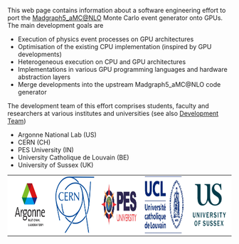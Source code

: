 This web page contains information about a software engineering effort to port the <a href="https://launchpad.net/mg5amcnlo" target="_blank">Madgraph5_aMC@NLO</a> Monte Carlo event generator onto GPUs. The main development goals are

- Execution of physics event processes on GPU architectures
- Optimisation of the existing CPU implementation (inspired by GPU developments) 
- Heterogeneous execution on CPU and GPU architectures
- Implementations in various GPU programming languages and hardware abstraction layers
- Merge developments into the upstream Madgraph5_aMC@NLO code generator 

The development team of this effort comprises students, faculty and researchers at various institutes and universities (see also <a href="https://github.com/orgs/madgraph5/people" target="_blank">Development Team</a>)

- Argonne National Lab (US)
- CERN (CH)
- PES University (IN)
- University Catholique de Louvain (BE)
- University of Sussex (UK)


 <table style="width:100%;background-color:#FFFFFF" class="center">
  <tr>
    <td><img src="images/logos/logo-argonne.jpeg" alt="Argonne logo" class="inline" style="width:128px;height:128px;"></td>
    <td><img src="images/logos/logo-cern-blue-outline.png" alt="CERN logo" class="inline" style="width:128px;height:128px;"></td>
    <td><img src="images/logos/logo-pes.jpg" alt="PES logo" class="inline" style="width:128px;height:128px;"></td>
    <td><img src="images/logos/logo-ucl.jpg" alt="UCL logo" class="inline" style="width:128px;height:128px;"></td>
    <td><img src="images/logos/logo-sussex.png" alt="U Sussex logo" class="inline" style="width:128px;height:128px;"></td>
  </tr>
</table> 
